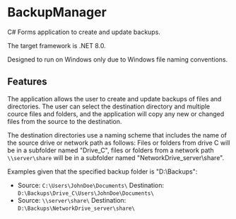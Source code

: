 # BackupManager
C# Forms application to create and update backups.

The target framework is .NET 8.0.

Designed to run on Windows only due to Windows file naming conventions.

## Features
The application allows the user to create and update backups of files and directories. The user can select the destination directory and multiple cource files and folders,
and the application will copy any new or changed files from the source to the destination.

The destination directories use a naming scheme that includes the name of the source drive or network path as follows:
Files or folders from drive C will be in a subfolder named "Drive_C", files or folders from a network path `\\server\share` will be in a subfolder named "NetworkDrive_server\share".

Examples given that the specified backup folder is "D:\Backups":
- Source: `C:\Users\JohnDoe\Documents\`
  Destination: `D:\Backups\Drive_C\Users\JohnDoe\Documents\`
- Source: `\\server\share\`
  Destination: `D:\Backups\NetworkDrive_server\share\`
